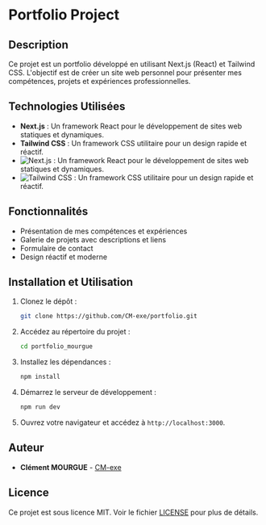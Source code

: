 # Portfolio Project

## Description
Ce projet est un portfolio développé en utilisant Next.js (React) et Tailwind CSS. L'objectif est de créer un site web personnel pour présenter mes compétences, projets et expériences professionnelles.

## Technologies Utilisées
- **Next.js** : Un framework React pour le développement de sites web statiques et dynamiques.
- **Tailwind CSS** : Un framework CSS utilitaire pour un design rapide et réactif.
- ![Next.js](https://img.shields.io/badge/Next.js-000000?style=for-the-badge&logo=nextdotjs&logoColor=white) : Un framework React pour le développement de sites web statiques et dynamiques.
- ![Tailwind CSS](https://img.shields.io/badge/Tailwind_CSS-38B2AC?style=for-the-badge&logo=tailwind-css&logoColor=white) : Un framework CSS utilitaire pour un design rapide et réactif.

## Fonctionnalités
- Présentation de mes compétences et expériences
- Galerie de projets avec descriptions et liens
- Formulaire de contact
- Design réactif et moderne

## Installation et Utilisation
1. Clonez le dépôt :
    ```bash
    git clone https://github.com/CM-exe/portfolio.git
    ```
2. Accédez au répertoire du projet :
    ```bash
    cd portfolio_mourgue
3. Installez les dépendances :
    ```bash
    npm install
    ```
4. Démarrez le serveur de développement :
    ```bash
    npm run dev
    ```
5. Ouvrez votre navigateur et accédez à `http://localhost:3000`.

## Auteur
- **Clément MOURGUE** - [CM-exe](https://github.com/CM-exe)

## Licence
Ce projet est sous licence MIT. Voir le fichier [LICENSE](LICENSE) pour plus de détails.